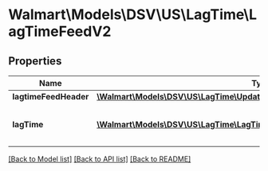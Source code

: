 # Walmart\Models\DSV\US\LagTime\LagTimeFeedV2

## Properties

Name | Type | Description | Notes
------------ | ------------- | ------------- | -------------
**lagtimeFeedHeader** | [**\Walmart\Models\DSV\US\LagTime\UpdateLagTimeBulkRequestLagtimeFeedHeader**](UpdateLagTimeBulkRequestLagtimeFeedHeader.md) |  |
**lagTime** | [**\Walmart\Models\DSV\US\LagTime\LagTimeV2[]**](LagTimeV2.md) | Specifies an array of objects for lag time. |


[[Back to Model list]](./) [[Back to API list]](../../../../../README.md#supported-apis) [[Back to README]](../../../../../README.md)
